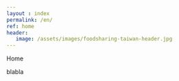 ```yaml
---
layout : index
permalink: /en/
ref: home
header:
   image: /assets/images/foodsharing-taiwan-header.jpg
---
```


Home


blabla
